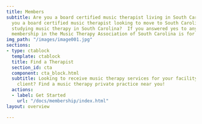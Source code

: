 ```yaml
---
title: Members
subtitle: Are you a board certified music therapist living in South Carolina? Are
  you a board certified music therapist looking to move to South Carolina? Are you
  studying music therapy in South Carolina?  If you answered yes to any of those questions,
  membership in the Music Therapy Association of South Carolina is for you!
img_path: "/images/image001.jpg"
sections:
- type: ctablock
  template: ctablock
  title: Find a Therapist
  section_id: cta
  component: cta_block.html
  subtitle: Looking to receive music therapy services for your facility or as an individual
    client? Find a music therapy private practice near you!
  actions:
  - label: Get Started
    url: "/docs/membership/index.html"
layout: overview

---
```


